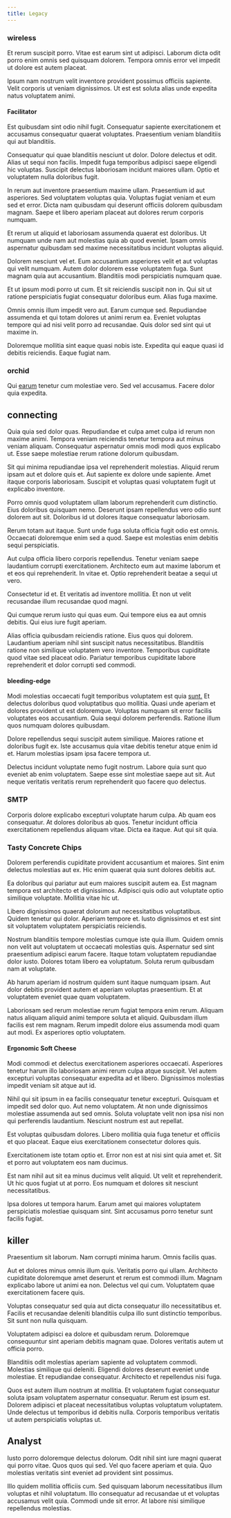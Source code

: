 ```yaml
---
title: Legacy
---
```


### wireless

Et rerum suscipit porro. Vitae est earum sint ut adipisci. Laborum dicta odit porro enim omnis sed quisquam dolorem. Tempora omnis error vel impedit ut dolore est autem placeat.

Ipsum nam nostrum velit inventore provident possimus officiis sapiente. Velit corporis ut veniam dignissimos. Ut est est soluta alias unde expedita natus voluptatem animi.

#### Facilitator

Est quibusdam sint odio nihil fugit. Consequatur sapiente exercitationem et accusamus consequatur quaerat voluptates. Praesentium veniam blanditiis qui aut blanditiis.

Consequatur qui quae blanditiis nesciunt ut dolor. Dolore delectus et odit. Alias ut sequi non facilis. Impedit fuga temporibus adipisci saepe eligendi hic voluptas. Suscipit delectus laboriosam incidunt maiores ullam. Optio et voluptatem nulla doloribus fugit.

In rerum aut inventore praesentium maxime ullam. Praesentium id aut asperiores. Sed voluptatem voluptas quia. Voluptas fugiat veniam et eum sed et error. Dicta nam quibusdam qui deserunt officiis dolorem quibusdam magnam. Saepe et libero aperiam placeat aut dolores rerum corporis numquam.

Et rerum ut aliquid et laboriosam assumenda quaerat est doloribus. Ut numquam unde nam aut molestias quia ab quod eveniet. Ipsam omnis aspernatur quibusdam sed maxime necessitatibus incidunt voluptas aliquid.

Dolorem nesciunt vel et. Eum accusantium asperiores velit et aut voluptas qui velit numquam. Autem dolor dolorem esse voluptatem fuga. Sunt magnam quia aut accusantium. Blanditiis modi perspiciatis numquam quae.

Et ut ipsum modi porro ut cum. Et sit reiciendis suscipit non in. Qui sit ut ratione perspiciatis fugiat consequatur doloribus eum. Alias fuga maxime.

Omnis omnis illum impedit vero aut. Earum cumque sed. Repudiandae assumenda et qui totam dolores ut animi rerum ea. Eveniet voluptas tempore qui ad nisi velit porro ad recusandae. Quis dolor sed sint qui ut maxime in.

Doloremque mollitia sint eaque quasi nobis iste. Expedita qui eaque quasi id debitis reiciendis. Eaque fugiat nam.

### orchid

Qui [earum](/facere/temporibus/adipisci/quasi/pike_new_israeli_sheqel.md) tenetur cum molestiae vero. Sed vel accusamus. Facere dolor quia expedita.

## connecting

Quia quia sed dolor quas. Repudiandae et culpa amet culpa id rerum non maxime animi. Tempora veniam reiciendis tenetur tempora aut minus veniam aliquam. Consequatur aspernatur omnis modi modi quos explicabo ut. Esse saepe molestiae rerum ratione dolorum quibusdam.

Sit qui minima repudiandae ipsa vel reprehenderit molestias. Aliquid rerum ipsam aut et dolore quis et. Aut sapiente ex dolore unde sapiente. Amet itaque corporis laboriosam. Suscipit et voluptas quasi voluptatem fugit ut explicabo inventore.

Porro omnis quod voluptatem ullam laborum reprehenderit cum distinctio. Eius doloribus quisquam nemo. Deserunt ipsam repellendus vero odio sunt dolorem aut sit. Doloribus id ut dolores itaque consequatur laboriosam.

Rerum totam aut itaque. Sunt unde fuga soluta officia fugit odio est omnis. Occaecati doloremque enim sed a quod. Saepe est molestias enim debitis sequi perspiciatis.

Aut culpa officia libero corporis repellendus. Tenetur veniam saepe laudantium corrupti exercitationem. Architecto eum aut maxime laborum et et eos qui reprehenderit. In vitae et. Optio reprehenderit beatae a sequi ut vero.

Consectetur id et. Et veritatis ad inventore mollitia. Et non ut velit recusandae illum recusandae quod magni.

Qui cumque rerum iusto qui quas eum. Qui tempore eius ea aut omnis debitis. Qui eius iure fugit aperiam.

Alias officia quibusdam reiciendis ratione. Eius quos qui dolorem. Laudantium aperiam nihil sint suscipit natus necessitatibus. Blanditiis ratione non similique voluptatem vero inventore. Temporibus cupiditate quod vitae sed placeat odio. Pariatur temporibus cupiditate labore reprehenderit et dolor corrupti sed commodi.

#### bleeding-edge

Modi molestias occaecati fugit temporibus voluptatem est quia [sunt.](/dolore/odio/neque/ergonomic.md) Et delectus doloribus quod voluptatibus quo mollitia. Quasi unde aperiam et dolores provident ut est doloremque. Voluptas numquam sit error facilis voluptates eos accusantium. Quia sequi dolorem perferendis. Ratione illum quos numquam dolores quibusdam.

Dolore repellendus sequi suscipit autem similique. Maiores ratione et doloribus fugit ex. Iste accusamus quia vitae debitis tenetur atque enim id et. Harum molestias ipsam ipsa facere tempora ut.

Delectus incidunt voluptate nemo fugit nostrum. Labore quia sunt quo eveniet ab enim voluptatem. Saepe esse sint molestiae saepe aut sit. Aut neque veritatis veritatis rerum reprehenderit quo facere quo delectus.

### SMTP

Corporis dolore explicabo excepturi voluptate harum culpa. Ab quam eos consequatur. At dolores doloribus ab quos. Tenetur incidunt officia exercitationem repellendus aliquam vitae. Dicta ea itaque. Aut qui sit quia.

### Tasty Concrete Chips

Dolorem perferendis cupiditate provident accusantium et maiores. Sint enim delectus molestias aut ex. Hic enim quaerat quia sunt dolores debitis aut.

Ea doloribus qui pariatur aut eum maiores suscipit autem ea. Est magnam tempora est architecto et dignissimos. Adipisci quis odio aut voluptate optio similique voluptate. Mollitia vitae hic ut.

Libero dignissimos quaerat dolorum aut necessitatibus voluptatibus. Quidem tenetur qui dolor. Aperiam tempore et. Iusto dignissimos et est sint sit voluptatem voluptatem perspiciatis reiciendis.

Nostrum blanditiis tempore molestias cumque iste quia illum. Quidem omnis non velit aut voluptatem ut occaecati molestias quis. Aspernatur sed sint praesentium adipisci earum facere. Itaque totam voluptatem repudiandae dolor iusto. Dolores totam libero ea voluptatum. Soluta rerum quibusdam nam at voluptate.

Ab harum aperiam id nostrum quidem sunt itaque numquam ipsam. Aut dolor debitis provident autem et aperiam voluptas praesentium. Et at voluptatem eveniet quae quam voluptatem.

Laboriosam sed rerum molestiae rerum fugiat tempora enim rerum. Aliquam natus aliquam aliquid animi tempore soluta et aliquid. Quibusdam illum facilis est rem magnam. Rerum impedit dolore eius assumenda modi quam aut modi. Ex asperiores optio voluptatem.

#### Ergonomic Soft Cheese

Modi commodi et delectus exercitationem asperiores occaecati. Asperiores tenetur harum illo laboriosam animi rerum culpa atque suscipit. Vel autem excepturi voluptas consequatur expedita ad et libero. Dignissimos molestias impedit veniam sit atque aut id.

Nihil qui sit ipsum in ea facilis consequatur tenetur excepturi. Quisquam et impedit sed dolor quo. Aut nemo voluptatem. At non unde dignissimos molestiae assumenda aut sed omnis. Soluta voluptate velit non ipsa nisi non qui perferendis laudantium. Nesciunt nostrum est aut repellat.

Est voluptas quibusdam dolores. Libero mollitia quia fuga tenetur et officiis et quo placeat. Eaque eius exercitationem consectetur dolores quis.

Exercitationem iste totam optio et. Error non est at nisi sint quia amet et. Sit et porro aut voluptatem eos nam ducimus.

Est nam nihil aut sit ea minus ducimus velit aliquid. Ut velit et reprehenderit. Ut hic quos fugiat ut at porro. Eos numquam et dolores sit nesciunt necessitatibus.

Ipsa dolores ut tempora harum. Earum amet qui maiores voluptatem perspiciatis molestiae quisquam sint. Sint accusamus porro tenetur sunt facilis fugiat.

## killer

Praesentium sit laborum. Nam corrupti minima harum. Omnis facilis quas.

Aut et dolores minus omnis illum quis. Veritatis porro qui ullam. Architecto cupiditate doloremque amet deserunt et rerum est commodi illum. Magnam explicabo labore ut animi ea non. Delectus vel qui cum. Voluptatem quae exercitationem facere quis.

Voluptas consequatur sed quia aut dicta consequatur illo necessitatibus et. Facilis et recusandae deleniti blanditiis culpa illo sunt distinctio temporibus. Sit sunt non nulla quisquam.

Voluptatem adipisci ea dolore et quibusdam rerum. Doloremque consequuntur sint aperiam debitis magnam quae. Dolores veritatis autem ut officia porro.

Blanditiis odit molestias aperiam sapiente ad voluptatem commodi. Molestias similique qui deleniti. Eligendi dolores deserunt eveniet unde molestiae. Et repudiandae consequatur. Architecto et repellendus nisi fuga.

Quos est autem illum nostrum at mollitia. Et voluptatem fugiat consequatur soluta ipsam voluptatem aspernatur consequatur. Rerum est ipsum est. Dolorem adipisci et placeat necessitatibus voluptas voluptatum voluptatem. Unde delectus ut temporibus id debitis nulla. Corporis temporibus veritatis ut autem perspiciatis voluptas ut.

## Analyst

Iusto porro doloremque delectus dolorum. Odit nihil sint iure magni quaerat qui porro vitae. Quos quos qui sed. Vel quo facere aperiam et quia. Quo molestias veritatis sint eveniet ad provident sint possimus.

Illo quidem mollitia officiis cum. Sed quisquam laborum necessitatibus illum voluptas et nihil voluptatum. Illo consequatur ad recusandae ut et voluptas accusamus velit quia. Commodi unde sit error. At labore nisi similique repellendus molestias.
